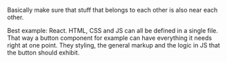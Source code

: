Basically make sure that stuff that belongs to each other is also near each other. 

Best example: React. HTML, CSS and JS can all be defined in a single file. That way a button component for example can have everything it needs right at one point. They styling, the general markup and the logic in JS that the button should exhibit.
